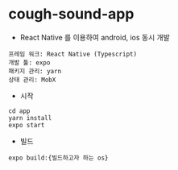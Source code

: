 # cough-sound-app

- React Native 를 이용하여 android, ios 동시 개발
```
프레임 워크: React Native (Typescript)
개발 툴: expo
패키지 관리: yarn
상태 관리: MobX
```
- 시작
```
cd app
yarn install
expo start
```
- 빌드
```
expo build:{빌드하고자 하는 os}
```
